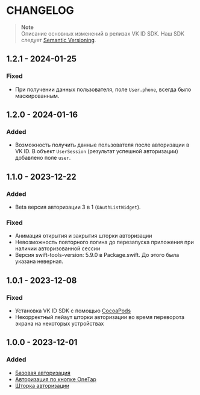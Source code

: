 # CHANGELOG

> **Note**\
> Описание основных изменений в релизах VK ID SDK. Наш SDK следует [Semantic Versioning](https://semver.org/spec/v2.0.0.html).

## 1.2.1 - 2024-01-25

### Fixed
- При получении данных пользователя, поле `User.phone`, всегда было маскированным.

## 1.2.0 - 2024-01-16

### Added
- Возможность получить данные пользователя после авторизации в VK ID. В объект `UserSession` (результат успешной авторизации) добавлено поле `user`.

## 1.1.0 - 2023-12-22

### Added
- Beta версия авторизации 3 в 1 (`OAuthListWidget`).

### Fixed
- Анимация открытия и закрытия шторки авторизации
- Невозможность повторного логина до перезапуска приложения при наличии авторизованной сессии
- Версия swift-tools-version: 5.9.0 в Package.swift. До этого была указана неверная.

## 1.0.1 - 2023-12-08

### Fixed
- Установка VK ID SDK с помощью [CocoaPods](https://cocoapods.org)
- Некорректный лейаут шторки авторизации во время переворота экрана на некоторых устройствах

## 1.0.0 - 2023-12-01

### Added
- [Базовая авторизация](https://id.vk.com/business/go/docs/ru/vkid/latest/vk-id/connection/ios/auth)
- [Авторизация по кнопке OneTap](https://id.vk.com/business/go/docs/ru/vkid/latest/vk-id/connection/ios/onetap)
- [Шторка авторизации](https://id.vk.com/business/go/docs/ru/vkid/latest/vk-id/connection/ios/onetap)
